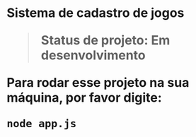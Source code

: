 <h1> Sistema de cadastro de jogos </h>

> Status de projeto: Em desenvolvimento

Para rodar esse projeto na sua máquina, por favor digite:

``
node app.js
``

